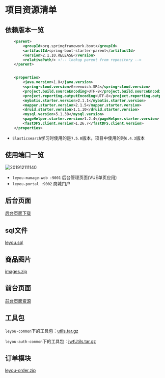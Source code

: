 # 项目资源清单



## 依赖版本一览

```xml
    <parent>
        <groupId>org.springframework.boot</groupId>
        <artifactId>spring-boot-starter-parent</artifactId>
        <version>2.1.10.RELEASE</version>
        <relativePath/> <!-- lookup parent from repository -->
    </parent>


    <properties>
        <java.version>1.8</java.version>
        <spring-cloud.version>Greenwich.SR4</spring-cloud.version>
        <project.build.sourceEncoding>UTF-8</project.build.sourceEncoding>
        <project.reporting.outputEncoding>UTF-8</project.reporting.outputEncoding>
        <mybatis.starter.version>2.1.1</mybatis.starter.version>
        <mapper.starter.version>2.1.5</mapper.starter.version>
        <druid.starter.version>1.1.10</druid.starter.version>
        <mysql.version>5.1.38</mysql.version>
        <pageHelper.starter.version>1.2.4</pageHelper.starter.version>
        <fastDFS.client.version>1.26.7</fastDFS.client.version>
    </properties>
```

- `Elasticsearch`学习时使用的是`7.5.0`版本，项目中使用的时`6.4.3`版本



## 使用端口一览

![201912111140](https://cdn.static.note.zzrfdsn.cn/images/project/leyoumall/201912111140.png)

- `leyou-manage-web :9001` 后台管理页面(VUE单页应用)
- `leyou-portal :9002` 商城门户

## 后台页面

[后台页面下载](/myNote/project/leyoumall/assets/leyou-manage-web.tar.gz ':ignore')



## sql文件

[leyou.sql](/myNote/project/leyoumall/assets/leyou.sql ':ignore')



## 商品图片

[images.zip](https://www.lanzous.com/i7vc6ub)



## 前台页面

[前台页面资源](/myNote/project/leyoumall/assets/leyou-portal.zip ':ignore')



## 工具包

`leyou-common`下的工具包：[utils.tar.gz](/myNote/project/leyoumall/assets/utils.tar.gz ':ignore')

`leyou-auth-common`下的工具包：[jwtUtils.tar.gz](/myNote/project/leyoumall/assets/jwtUtils.tar.gz ':ignore')



## 订单模块

[leyou-order.zip](/myNote/project/leyoumall/assets/leyou-order.zip ':ignore')